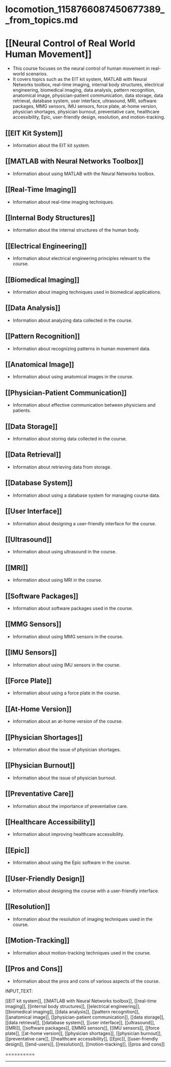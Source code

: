 # locomotion_1158766087450677389__from_topics.md

# [[Neural Control of Real World Human Movement]]
- This course focuses on the neural control of human movement in real-world scenarios.
- It covers topics such as the EIT kit system, MATLAB with Neural Networks toolbox, real-time imaging, internal body structures, electrical engineering, biomedical imaging, data analysis, pattern recognition, anatomical image, physician-patient communication, data storage, data retrieval, database system, user interface, ultrasound, MRI, software packages, MMG sensors, IMU sensors, force plate, at-home version, physician shortages, physician burnout, preventative care, healthcare accessibility, Epic, user-friendly design, resolution, and motion-tracking.

## [[EIT Kit System]]
- Information about the EIT kit system.

## [[MATLAB with Neural Networks Toolbox]]
- Information about using MATLAB with the Neural Networks toolbox.

## [[Real-Time Imaging]]
- Information about real-time imaging techniques.

## [[Internal Body Structures]]
- Information about the internal structures of the human body.

## [[Electrical Engineering]]
- Information about electrical engineering principles relevant to the course.

## [[Biomedical Imaging]]
- Information about imaging techniques used in biomedical applications.

## [[Data Analysis]]
- Information about analyzing data collected in the course.

## [[Pattern Recognition]]
- Information about recognizing patterns in human movement data.

## [[Anatomical Image]]
- Information about using anatomical images in the course.

## [[Physician-Patient Communication]]
- Information about effective communication between physicians and patients.

## [[Data Storage]]
- Information about storing data collected in the course.

## [[Data Retrieval]]
- Information about retrieving data from storage.

## [[Database System]]
- Information about using a database system for managing course data.

## [[User Interface]]
- Information about designing a user-friendly interface for the course.

## [[Ultrasound]]
- Information about using ultrasound in the course.

## [[MRI]]
- Information about using MRI in the course.

## [[Software Packages]]
- Information about software packages used in the course.

## [[MMG Sensors]]
- Information about using MMG sensors in the course.

## [[IMU Sensors]]
- Information about using IMU sensors in the course.

## [[Force Plate]]
- Information about using a force plate in the course.

## [[At-Home Version]]
- Information about an at-home version of the course.

## [[Physician Shortages]]
- Information about the issue of physician shortages.

## [[Physician Burnout]]
- Information about the issue of physician burnout.

## [[Preventative Care]]
- Information about the importance of preventative care.

## [[Healthcare Accessibility]]
- Information about improving healthcare accessibility.

## [[Epic]]
- Information about using the Epic software in the course.

## [[User-Friendly Design]]
- Information about designing the course with a user-friendly interface.

## [[Resolution]]
- Information about the resolution of imaging techniques used in the course.

## [[Motion-Tracking]]
- Information about motion-tracking techniques used in the course.

## [[Pros and Cons]]
- Information about the pros and cons of various aspects of the course.

INPUT_TEXT:



[[EIT kit system]], [[MATLAB with Neural Networks toolbox]], [[real-time imaging]], [[internal body structures]], [[electrical engineering]], [[biomedical imaging]], [[data analysis]], [[pattern recognition]], [[anatomical image]], [[physician-patient communication]], [[data storage]], [[data retrieval]], [[database system]], [[user interface]], [[ultrasound]], [[MRI]], [[software packages]], [[MMG sensors]], [[IMU sensors]], [[force plate]], [[at-home version]], [[physician shortages]], [[physician burnout]], [[preventative care]], [[healthcare accessibility]], [[Epic]], [[user-friendly design]], [[end-users]], [[resolution]], [[motion-tracking]], [[pros and cons]]

==========





___

